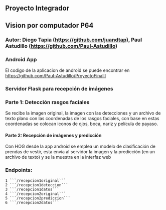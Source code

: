 ## Proyecto Integrador

## Vision por computador P64

### Autor: Diego Tapia (https://github.com/juandtap), Paul Astudillo (https://github.com/Paul-Astudillo)


### Android App

El codigo de la aplicacion de android se puede encontrar en https://github.com/Paul-Astudillo/ProyectoFinalII

### Servidor Flask para recepción de imágenes

### Parte 1: Detección rasgos faciales

Se recibe la imagen original, la imagen con las detecciones y un archivo de texto plano con las coordenadas de los rasgos faciales, con base en estas coordenadas se colocan iconos de ojos, boca, nariz y película de payaso.

#### Parte 2: Recepción de imágenes y predicción

Con HOG desde la app android se emplea un modelo de clasificación de prendas de vestir, esta envía al servidor la imagen y la predicción (en un archivo de texto) y se la muestra en la interfaz web

### Endpoints:

    1 ```/recepcion1original```
    2 ```/recepcion1deteccion```
    3 ```/recepcion1datos```
    4 ```/recepcion2original```
    5 ```/recepcion2prediccion```
    6 ```/recepcion2datos```







